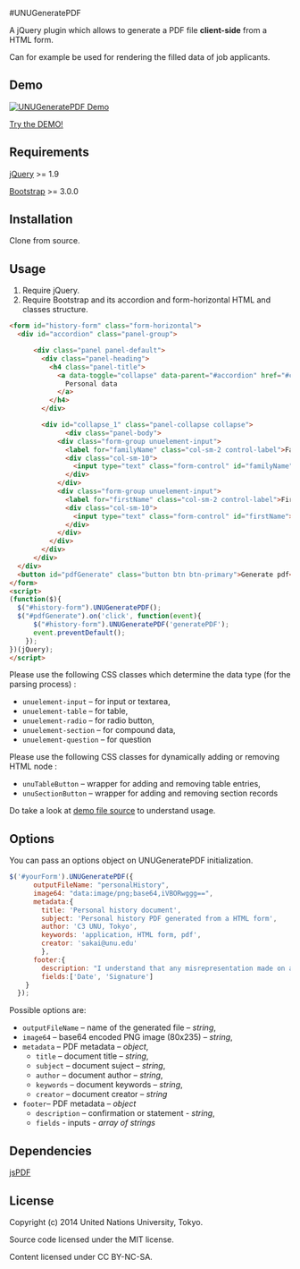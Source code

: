 #UNUGeneratePDF

A jQuery plugin which allows to generate a PDF file **client-side** from a HTML form.

Can for example be used for rendering the filled data of job applicants.

## Demo

[![UNUGeneratePDF Demo](http://unucenter.github.io/UNUGeneratePDF/demo.png)](http://unucenter.github.io/UNUGeneratePDF/)

[Try the DEMO!](http://unucenter.github.io/UNUGeneratePDF/index.html)

## Requirements

[jQuery](http://jquery.com/) >= 1.9

[Bootstrap](http://getbootstrap.com/) >= 3.0.0

## Installation

Clone from source.

## Usage
1. Require jQuery.
2. Require Bootstrap and its accordion and form-horizontal HTML and classes structure.

```html
<form id="history-form" class="form-horizontal">
  <div id="accordion" class="panel-group">

      <div class="panel panel-default">
        <div class="panel-heading">
          <h4 class="panel-title">
            <a data-toggle="collapse" data-parent="#accordion" href="#collapse_1">
              Personal data
            </a>
          </h4>
        </div>

        <div id="collapse_1" class="panel-collapse collapse">
              <div class="panel-body">
            <div class="form-group unuelement-input">
              <label for="familyName" class="col-sm-2 control-label">Family name</label>
              <div class="col-sm-10">
                <input type="text" class="form-control" id="familyName">
              </div>
            </div>
            <div class="form-group unuelement-input">
              <label for="firstName" class="col-sm-2 control-label">First name</label>
              <div class="col-sm-10">
                <input type="text" class="form-control" id="firstName">
              </div>
            </div>
          </div>
        </div>
      </div>
  </div>
  <button id="pdfGenerate" class="button btn btn-primary">Generate pdf</button>
</form>
<script>
(function($){
  $("#history-form").UNUGeneratePDF();
  $("#pdfGenerate").on('click', function(event){
      $("#history-form").UNUGeneratePDF('generatePDF');
      event.preventDefault();
    });
})(jQuery);
</script>
```
Please use the following CSS classes which determine the data type (for the parsing process) :
* `unuelement-input` – for input or textarea,
* `unuelement-table` – for table,
* `unuelement-radio` – for radio button,
* `unuelement-section` – for compound data,
* `unuelement-question` – for question

Please use the following CSS classes for dynamically adding or removing HTML node :
* `unuTableButton` – wrapper for adding and removing table entries,
* `unuSectionButton` – wrapper for adding and removing section records

Do take a look at [demo file source](http://unucenter.github.io/UNUGeneratePDF/index.html) to understand usage.

## Options

You can pass an options object on UNUGeneratePDF initialization.

```javascript
$('#yourForm').UNUGeneratePDF({
      outputFileName: "personalHistory",
      image64: "data:image/png;base64,iVBORwggg==",
      metadata:{
        title: 'Personal history document',
        subject: 'Personal history PDF generated from a HTML form',
        author: 'C3 UNU, Tokyo',
        keywords: 'application, HTML form, pdf',
        creator: 'sakai@unu.edu'
        },
      footer:{
        description: "I understand that any misrepresentation made on a the prensent form renders a staff member liable to instant termination and dismissal.",
        fields:['Date', 'Signature']
    }
  });
```
Possible options are:

* `outputFileName` – name of the generated file – *string*,
* `image64` – base64 encoded PNG image (80x235) – *string*,
* `metadata` – PDF metadata – *object*,
  * `title` – document title – *string*,
  * `subject` – document suject – *string*,
  * `author` – document author – *string*,
  * `keywords` – document keywords – *string*,
  * `creator` – document creator – *string*
* `footer`– PDF metadata – *object*
  * `description` – confirmation or statement - *string*,
  * `fields` - inputs - *array of strings*

## Dependencies
[jsPDF](https://github.com/MrRio/jsPDF)

## License
Copyright (c) 2014 United Nations University, Tokyo.

Source code licensed under the MIT license.

Content licensed under CC BY-NC-SA.  